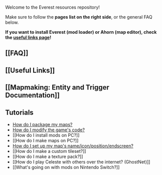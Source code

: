 Welcome to the Everest resources repository!

Make sure to follow the **pages list on the right side**, or the general FAQ below.

**If you want to install Everest (mod loader) or Ahorn (map editor), check the [useful links page](https://github.com/EverestAPI/Resources/wiki/Useful-links)!**

## [[FAQ]]

## [[Useful Links]]

## [[Mapmaking: Entity and Trigger Documentation]]

## Tutorials
- [How do I package my maps?](https://github.com/EverestAPI/Resources/wiki/Mod-Structure)
- [How do I modify the game's code?](https://github.com/EverestAPI/Resources/wiki/Your-First-Code-Mod)
- [[How do I install mods on PC?]]
- [[How do I make maps on PC?]]
- [How do I set up my map's name/icon/position/endscreen?](https://github.com/EverestAPI/Resources/wiki/How-do-I-set-up-my-map's-metadata%3F)
- [[How do I make a custom tileset?]]
- [[How do I make a texture pack?]]
- [[How do I play Celeste with others over the internet? (GhostNet)]]
- [[What's going on with mods on Nintendo Switch?]]